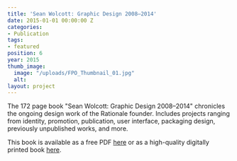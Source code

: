 ```yaml
---
title: 'Sean Wolcott: Graphic Design 2008–2014'
date: 2015-01-01 00:00:00 Z
categories:
- Publication
tags:
- featured
position: 6
year: 2015
thumb_image:
  image: "/uploads/FPO_Thumbnail_01.jpg"
  alt:
layout: project
---
```


The 172 page book "Sean Wolcott: Graphic Design 2008–2014" chronicles the ongoing design work of the Rationale founder. Includes projects ranging from identity, promotion, publication, user interface, packaging design, previously unpublished works, and more.

This book is available as a free PDF [here](http://rationale-design.com/assets/img/_source/resources/sean-wolcott-graphic-design-20082014/sean-wolcott-graphic-design-2008-2014.pdf) or as a high-quality digitally printed book [here](http://rationale-design.com/store/sean-wolcott-graphic-design-20082014/).
